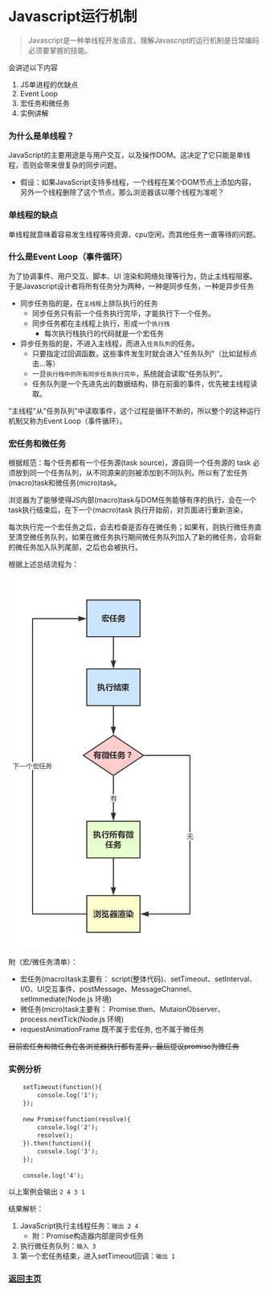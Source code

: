 # Javascript运行机制

> Javascript是一种单线程开发语言。理解Javascript的运行机制是日常编码必须要掌握的技能。

会讲述以下内容
1. JS单进程的优缺点
2. Event Loop
3. 宏任务和微任务
4. 实例讲解

### 为什么是单线程？

JavaScript的主要用途是与用户交互，以及操作DOM。这决定了它只能是单线程，否则会带来很复杂的同步问题。
- 假设：如果JavaScript支持多线程，一个线程在某个DOM节点上添加内容，另外一个线程删除了这个节点，那么浏览器该以哪个线程为准呢？

### 单线程的缺点

单线程就意味着容易发生线程等待资源，cpu空闲，而其他任务一直等待的问题。

### 什么是Event Loop（事件循环）

为了协调事件、用户交互、脚本、UI 渲染和网络处理等行为，防止主线程阻塞。于是Javascript设计者将所有任务分为两种，一种是同步任务，一种是异步任务
- 同步任务指的是，在`主线程`上排队执行的任务
  - 同步任务只有前一个任务执行完毕，才能执行下一个任务。
  - 同步任务都在主线程上执行，形成一个`执行栈`
    - 每次执行栈执行的代码就是一个宏任务
- 异步任务指的是，不进入主线程，而进入`任务队列`的任务。
  - 只要指定过回调函数，这些事件发生时就会进入"任务队列"（比如鼠标点击...等）
  - 一旦`执行栈中的所有同步任务执行完毕`，系统就会读取“任务队列”。
  - 任务队列是一个先进先出的数据结构，排在前面的事件，优先被主线程读取。

"主线程"从"任务队列"中读取事件，这个过程是循环不断的，所以整个的这种运行机制又称为Event Loop（事件循环）。

### 宏任务和微任务

根据规范：每个任务都有一个任务源(task source)，源自同一个任务源的 task 必须放到同一个任务队列，从不同源来的则被添加到不同队列，所以有了宏任务(macro)task和微任务(micro)task。

浏览器为了能够使得JS内部(macro)task与DOM任务能够有序的执行，会在一个task执行结束后，在下一个(macro)task 执行开始前，对页面进行重新渲染，

每次执行完一个宏任务之后，会去检查是否存在微任务；如果有，则执行微任务直至清空微任务队列，如果在微任务执行期间微任务队列加入了新的微任务，会将新的微任务加入队列尾部，之后也会被执行。

根据上述总结流程为：

![流程图](/img/event_loop.jpg)

附（宏/微任务清单）：

- 宏任务(macro)task主要有： script(整体代码)、setTimeout、setInterval、I/O、UI交互事件、postMessage、MessageChannel、setImmediate(Node.js 环境)
- 微任务(micro)task主要有： Promise.then、MutaionObserver、process.nextTick(Node.js 环境)
- requestAnimationFrame 既不属于宏任务, 也不属于微任务

~~目前宏任务和微任务在各浏览器执行都有差异，最后提议promise为微任务~~

### 实例分析
```
    setTimeout(function(){
        console.log('1');
    });

    new Promise(function(resolve){
        console.log('2');
        resolve();
    }).then(function(){
        console.log('3');
    });

    console.log('4');

```
以上案例会输出 `2 4 3 1`

结果解析：
1. JavaScript执行主线程任务：`输出 2 4`
   - 附：Promise构造器内部是同步任务
2. 执行微任务队列：`输入 3`
3. 第一个宏任务结束，进入setTimeout回调：`输出 1`



### [返回主页](/README.md)
